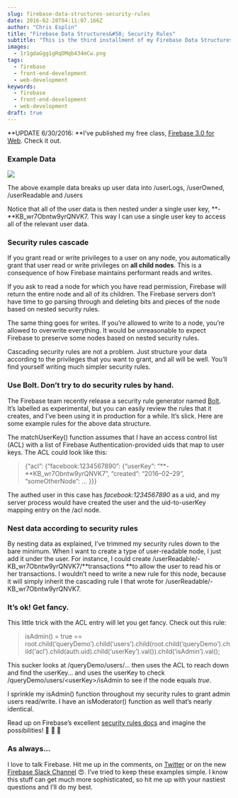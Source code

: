 ```yaml
---
slug: firebase-data-structures-security-rules
date: 2016-02-28T04:11:07.166Z
author: "Chris Esplin"
title: "Firebase Data Structures&#58; Security Rules"
subtitle: "This is the third installment of my Firebase Data Structures series. Go catch up on pagination and complex data structures for the background you may need to understand this. Once you’re ready, let’s talk security rules!"
images:
  - 1r1gdaGgg1gRqDMqb434mCw.png
tags:
  - firebase
  - front-end-development
  - web-development
keywords:
  - firebase
  - front-end-development
  - web-development
draft: true
---
```


**UPDATE 6/30/2016: **I’ve published my free class, [Firebase 3.0 for Web](https://t.co/3eNdfsMtfu). Check it out.

### Example Data

![](1*r1gdaGgg1gRqDMqb434mCw.png)

The above example data breaks up user data into /userLogs, /userOwned, /userReadable and /users

Notice that all of the user data is then nested under a single user key, **-**KB_wr7Obntw9yrQNVK7. This way I can use a single user key to access all of the relevant user data.

### Security rules cascade

If you grant read or write privileges to a user on any node, you automatically grant that user read or write privileges on **all child nodes**. This is a consequence of how Firebase maintains performant reads and writes.

If you ask to read a node for which you have read permission, Firebase will return the entire node and all of its children. The Firebase servers don’t have time to go parsing through and deleting bits and pieces of the node based on nested security rules.

The same thing goes for writes. If you’re allowed to write to a node, you’re allowed to overwrite everything. It would be unreasonable to expect Firebase to preserve some nodes based on nested security rules.

Cascading security rules are not a problem. Just structure your data according to the privileges that you want to grant, and all will be well. You’ll find yourself writing much simpler security rules.

### Use Bolt. Don’t try to do security rules by hand.

The Firebase team recently release a security rule generator named [Bolt](https://github.com/firebase/bolt). It’s labelled as experimental, but you can easily review the rules that it creates, and I’ve been using it in production for a while. It’s slick. Here are some example rules for the above data structure.


The matchUserKey() function assumes that I have an access control list (ACL) with a list of Firebase Authentication-provided uids that map to user keys. The ACL could look like this:
> {“acl”: {“facebook:1234567890”: {“userKey”: “**-**KB_wr7Obntw9yrQNVK7”, “created”: “2016–02–29”, “someOtherNode”: … }}}

The authed user in this case has *facebook:1234567890* as a uid, and my server process would have created the user and the uid-to-userKey mapping entry on the /acl node.

### Nest data according to security rules

By nesting data as explained, I’ve trimmed my security rules down to the bare minimum. When I want to create a type of user-readable node, I just add it under the user. For instance, I could create /userReadable/-KB_wr7Obntw9yrQNVK7/**transactions **to allow the user to read his or her transactions. I wouldn’t need to write a new rule for this node, because it will simply inherit the cascading rule I that wrote for /userReadable/-KB_wr7Obntw9yrQNVK7.

### It’s ok! Get fancy.

This little trick with the ACL entry will let you get fancy. Check out this rule:
> isAdmin() = true == root.child(‘queryDemo’).child(‘users’).child(root.child(‘queryDemo’).child(‘acl’).child(auth.uid).child(‘userKey’).val()).child(‘isAdmin’).val();

This sucker looks at /queryDemo/users/… then uses the ACL to reach down and find the userKey… and uses the userKey to check /queryDemo/users/&lt;userKey&gt;/isAdmin to see if the node equals *true*.

I sprinkle my isAdmin() function throughout my security rules to grant admin users read/write. I have an isModerator() function as well that’s nearly identical.

Read up on Firebase’s excellent [security rules docs](https://www.firebase.com/docs/security/guide/) and imagine the possibilities! 👯 🍕 🍾

### As always…

I love to talk Firebase. Hit me up in the comments, on [Twitter](http://twitter.com/chrisesplin) or on the new [Firebase Slack Channel](https://firebase-community.appspot.com/) 😍. I’ve tried to keep these examples simple. I know this stuff can get much more sophisticated, so hit me up with your nastiest questions and I’ll do my best.